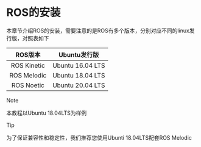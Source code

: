 # ROS的安装

本章节介绍ROS的安装，需要注意的是ROS有多个版本，分别对应不同的linux发行版，对照表如下

|      **ROS版本**       |       **Ubuntu发行版**       |
| :--------------------: | :------------------: |
|    ROS Kinetic         | Ubuntu 16.04 LTS |
|    ROS Melodic         | Ubuntu 18.04 LTS
|    ROS Noetic          | Ubuntu 20.04 LTS

> [!NOTE]
> 本教程以Ubuntu 18.04LTS为样例

> [!TIP]
> 为了保证兼容性和稳定性，我们推荐您使用Ubunti 18.04LTS配套ROS Melodic

### 